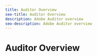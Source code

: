 ```yaml
---
title: Auditor Overview
seo-title: Auditor Overview
description: Adobe Auditor overview
seo-description: Adobe Auditor overview
---
```


# Auditor Overview

